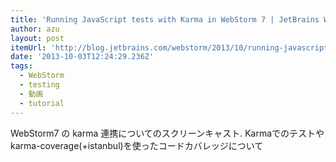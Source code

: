 ```yaml
---
title: 'Running JavaScript tests with Karma in WebStorm 7 | JetBrains WebStorm Blog'
author: azu
layout: post
itemUrl: 'http://blog.jetbrains.com/webstorm/2013/10/running-javascript-tests-with-karma-in-webstorm-7/'
date: '2013-10-03T12:24:29.236Z'
tags:
  - WebStorm
  - testing
  - 動画
  - tutorial
---
```

WebStorm7 の karma 連携についてのスクリーンキャスト.
Karmaでのテストやkarma-coverage(+istanbul)を使ったコードカバレッジについて
